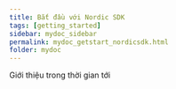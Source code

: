 ```yaml
---
title: Bắt đầu với Nordic SDK
tags: [getting_started]
sidebar: mydoc_sidebar
permalink: mydoc_getstart_nordicsdk.html
folder: mydoc
---
```


Giới thiệu trong thời gian tới 